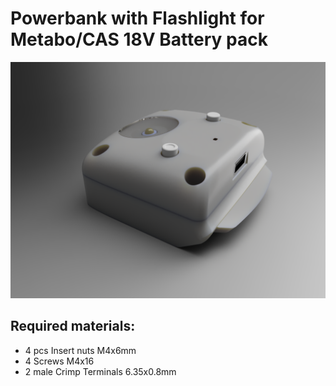 # Powerbank with Flashlight for Metabo/CAS 18V Battery pack
![Img1](/Img1.png)
## Required materials:
- 4 pcs Insert nuts M4x6mm
- 4 Screws M4x16
- 2 male Crimp Terminals 6.35x0.8mm
